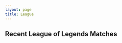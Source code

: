 ```yaml
---
layout: page
title: League
---
```


<head>
  <script type = "text/javascript" src = "/assets/javascripts/league_api.js"></script>
</head>

## Recent League of Legends Matches
